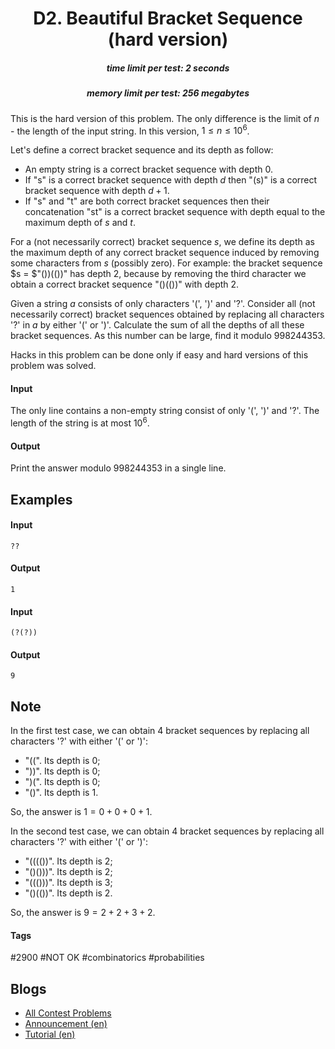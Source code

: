 <h1 style='text-align: center;'> D2. Beautiful Bracket Sequence (hard version)</h1>

<h5 style='text-align: center;'>time limit per test: 2 seconds</h5>
<h5 style='text-align: center;'>memory limit per test: 256 megabytes</h5>

This is the hard version of this problem. The only difference is the limit of $n$ - the length of the input string. In this version, $1 \leq n \leq 10^6$.

Let's define a correct bracket sequence and its depth as follow:

* An empty string is a correct bracket sequence with depth $0$.
* If "s" is a correct bracket sequence with depth $d$ then "(s)" is a correct bracket sequence with depth $d + 1$.
* If "s" and "t" are both correct bracket sequences then their concatenation "st" is a correct bracket sequence with depth equal to the maximum depth of $s$ and $t$.

For a (not necessarily correct) bracket sequence $s$, we define its depth as the maximum depth of any correct bracket sequence induced by removing some characters from $s$ (possibly zero). For example: the bracket sequence $s = $"())(())" has depth $2$, because by removing the third character we obtain a correct bracket sequence "()(())" with depth $2$.

Given a string $a$ consists of only characters '(', ')' and '?'. Consider all (not necessarily correct) bracket sequences obtained by replacing all characters '?' in $a$ by either '(' or ')'. Calculate the sum of all the depths of all these bracket sequences. As this number can be large, find it modulo $998244353$.

Hacks in this problem can be done only if easy and hard versions of this problem was solved.

#### Input

The only line contains a non-empty string consist of only '(', ')' and '?'. The length of the string is at most $10^6$.

#### Output

Print the answer modulo $998244353$ in a single line.

## Examples

#### Input


```text
??
```
#### Output


```text
1
```
#### Input


```text
(?(?))
```
#### Output


```text
9
```
## Note

In the first test case, we can obtain $4$ bracket sequences by replacing all characters '?' with either '(' or ')':

* "((". Its depth is $0$;
* "))". Its depth is $0$;
* ")(". Its depth is $0$;
* "()". Its depth is $1$.

So, the answer is $1 = 0 + 0 + 0 + 1$.

In the second test case, we can obtain $4$ bracket sequences by replacing all characters '?' with either '(' or ')':

* "(((())". Its depth is $2$;
* "()()))". Its depth is $2$;
* "((()))". Its depth is $3$;
* "()(())". Its depth is $2$.

So, the answer is $9 = 2 + 2 + 3 + 2$.



#### Tags 

#2900 #NOT OK #combinatorics #probabilities 

## Blogs
- [All Contest Problems](../Codeforces_Round_604_(Div._1).md)
- [Announcement (en)](../blogs/Announcement_(en).md)
- [Tutorial (en)](../blogs/Tutorial_(en).md)
